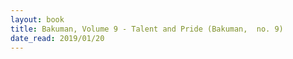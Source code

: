 ```yaml
---
layout: book
title: Bakuman, Volume 9 - Talent and Pride (Bakuman,  no. 9)
date_read: 2019/01/20
---
```

